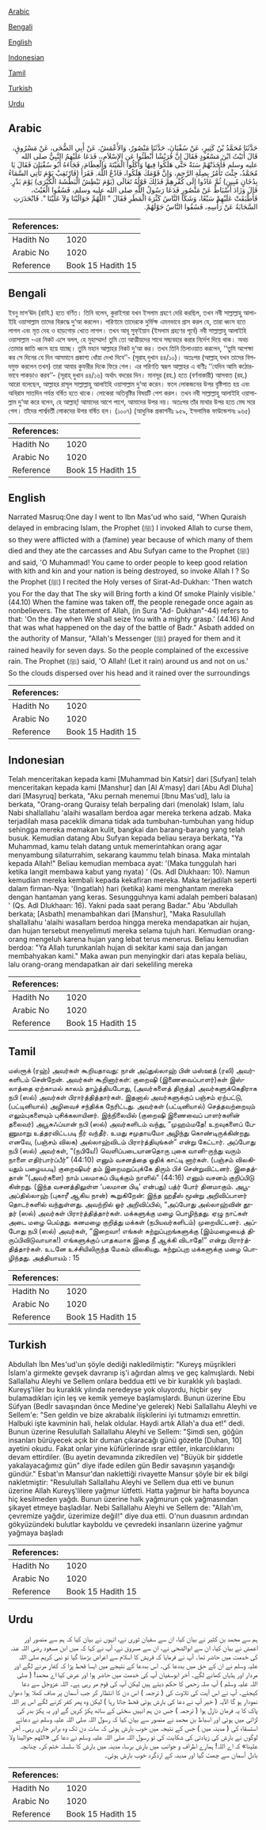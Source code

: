 [Arabic](#arabic)

[Bengali](#bengali)

[English](#english)

[Indonesian](#indonesian)

[Tamil](#tamil)

[Turkish](#turkish)

[Urdu](#urdu)

## Arabic


<div dir="rtl" lang="ar" style={{fontSize:'larger',backgroundColor:'#f8f9fa',padding:20}}>
حَدَّثَنَا مُحَمَّدُ بْنُ كَثِيرٍ، عَنْ سُفْيَانَ، حَدَّثَنَا مَنْصُورٌ، وَالأَعْمَشُ، عَنْ أَبِي الضُّحَى، عَنْ مَسْرُوقٍ، قَالَ أَتَيْتُ ابْنَ مَسْعُودٍ فَقَالَ إِنَّ قُرَيْشًا أَبْطَئُوا عَنِ الإِسْلاَمِ،، فَدَعَا عَلَيْهِمُ النَّبِيُّ صلى الله عليه وسلم فَأَخَذَتْهُمْ سَنَةٌ حَتَّى هَلَكُوا فِيهَا وَأَكَلُوا الْمَيْتَةَ وَالْعِظَامَ، فَجَاءَهُ أَبُو سُفْيَانَ فَقَالَ يَا مُحَمَّدُ، جِئْتَ تَأْمُرُ بِصِلَةِ الرَّحِمِ، وَإِنَّ قَوْمَكَ هَلَكُوا، فَادْعُ اللَّهَ‏.‏ فَقَرَأَ ‏(‏فَارْتَقِبْ يَوْمَ تَأْتِي السَّمَاءُ بِدُخَانٍ مُبِينٍ‏)‏ ثُمَّ عَادُوا إِلَى كُفْرِهِمْ فَذَلِكَ قَوْلُهُ تَعَالَى ‏(‏يَوْمَ نَبْطِشُ الْبَطْشَةَ الْكُبْرَى‏)‏ يَوْمَ بَدْرٍ‏.‏ قَالَ وَزَادَ أَسْبَاطٌ عَنْ مَنْصُورٍ فَدَعَا رَسُولُ اللَّهِ صلى الله عليه وسلم، فَسُقُوا الْغَيْثَ، فَأَطْبَقَتْ عَلَيْهِمْ سَبْعًا، وَشَكَا النَّاسُ كَثْرَةَ الْمَطَرِ فَقَالَ ‏"‏ اللَّهُمَّ حَوَالَيْنَا وَلاَ عَلَيْنَا ‏"‏‏.‏ فَانْحَدَرَتِ السَّحَابَةُ عَنْ رَأْسِهِ، فَسُقُوا النَّاسُ حَوْلَهُمْ‏.‏
</div>
<div style={{backgroundColor:'#f8f9fa',padding:20, marginBottom: 10}}><table> <thead> <tr> <th>References:</th> <th></th> </tr> </thead> <tbody><tr><td>Hadith No</td><td>1020</td></tr><tr><td>Arabic No</td><td>1020</td></tr><tr><td>Reference</td><td>Book 15 Hadith 15</td></tr></tbody></table></div>

## Bengali


<div dir="ltr" lang="bn" style={{fontSize:'larger',backgroundColor:'#f8f9fa',padding:20}}>
ইবনু মাস‘ঊদ (রাযি.) হতে বর্ণিত। তিনি বলেন, কুরাইশরা যখন ইসলাম গ্রহণে দেরি করছিল, তখন নবী সাল্লাল্লাহু আলাইহি ওয়াসাল্লাম তাদের বিরুদ্ধে দু‘আ করলেন। পরিণামে তাদেরকে দুর্ভিক্ষ এমনভাবে গ্রাস করল যে, তারা ধ্বংস হতে লাগল এবং মৃত দেহ ও হাড়গোড় খেতে লাগল। তখন আবূ সুফ্ইয়ান (ইসলাম গ্রহণের পূর্বে) নবী সাল্লাল্লাহু আলাইহি ওয়াসাল্লাম -এর নিকট এসে বলল, হে মুহাম্মাদ! তুমি তো আত্মীয়দের সাথে সদ্ব্যবহার করার নির্দেশ দিয়ে থাক। অথচ তোমার জাতি ধ্বংস হয়ে যাচ্ছে। তুমি মহান আল্লাহর নিকট দু‘আ কর। তখন তিনি তিলাওয়াত করলেন, ‘‘তুমি অপেক্ষা কর সে দিনের যে দিন আসমানে প্রকাশ্য ধোঁয়া দেখা দিবে’’- (সূরাহ্ দুখান ৪৪/১০)। অতঃপর (আল্লাহ্ যখন তাদের বিপদমুক্ত করলেন তখন) তারা আবার কুফরীর দিকে ফিরে গেল। এর পরিণতি স্বরূপ আল্লাহর এ বাণীঃ ‘‘যেদিন আমি কঠোরভাবে পাকড়াও করব’’- (সূরাহ্ দুখান ৪৪/১৬) অর্থাৎ বদরের দিন। মানসূর (রহ.) হতে (বর্ণনাকারী) আসবাত (রহ.) আরো বলেছেন, আল্লাহর রাসূল সাল্লাল্লাহু আলাইহি ওয়াসাল্লাম দু‘আ করেন। ফলে লোকজনের উপর বৃষ্টিপাত হয় এবং অবিরাম সাতদিন পর্যন্ত বর্ষিত হতে থাকে। লোকেরা অতিবৃষ্টির বিষয়টি পেশ করল। তখন নবী সাল্লাল্লাহু আলাইহি ওয়াসাল্লাম দু‘আ করে বলেন, হে আল্লাহ্! আমাদের আশে পাশে, আমাদের উপর নয়। অতঃপর তাঁর মাথার উপর হতে মেঘ সরে গেল। তাঁদের পার্শ্ববর্তী লোকদের উপর বর্ষিত হল। (১০০৭) (আধুনিক প্রকাশনীঃ ৯৫৯, ইসলামিক ফাউন্ডেশনঃ ৯৬৫)
</div>
<div style={{backgroundColor:'#f8f9fa',padding:20, marginBottom: 10}}><table> <thead> <tr> <th>References:</th> <th></th> </tr> </thead> <tbody><tr><td>Hadith No</td><td>1020</td></tr><tr><td>Arabic No</td><td>1020</td></tr><tr><td>Reference</td><td>Book 15 Hadith 15</td></tr></tbody></table></div>

## English


<div dir="ltr" lang="en" style={{fontSize:'larger',backgroundColor:'#f8f9fa',padding:20}}>
Narrated Masruq:One day I went to Ibn Mas'ud who said, "When Quraish delayed in embracing Islam, the Prophet (ﷺ) I invoked Allah to curse them, so they were afflicted with a (famine) year because of which many of them died and they ate the carcasses and Abu Sufyan came to the Prophet (ﷺ) and said, 'O Muhammad! You came to order people to keep good relation with kith and kin and your nation is being destroyed, so invoke Allah I ? So the Prophet (ﷺ) I recited the Holy verses of Sirat-Ad-Dukhan: 'Then watch you For the day that The sky will Bring forth a kind Of smoke Plainly visible.' (44.10) When the famine was taken off, the people renegade once again as nonbelievers. The statement of Allah, (in Sura "Ad- Dukhan"-44) refers to that: 'On the day when We shall seize You with a mighty grasp.' (44.16) And that was what happened on the day of the battle of Badr." Asbath added on the authority of Mansur, "Allah's Messenger (ﷺ) prayed for them and it rained heavily for seven days. So the people complained of the excessive rain. The Prophet (ﷺ) said, 'O Allah! (Let it rain) around us and not on us.' So the clouds dispersed over his head and it rained over the surroundings
</div>
<div style={{backgroundColor:'#f8f9fa',padding:20, marginBottom: 10}}><table> <thead> <tr> <th>References:</th> <th></th> </tr> </thead> <tbody><tr><td>Hadith No</td><td>1020</td></tr><tr><td>Arabic No</td><td>1020</td></tr><tr><td>Reference</td><td>Book 15 Hadith 15</td></tr></tbody></table></div>

## Indonesian


<div dir="ltr" lang="id" style={{fontSize:'larger',backgroundColor:'#f8f9fa',padding:20}}>
Telah menceritakan kepada kami [Muhammad bin Katsir] dari [Sufyan] telah menceritakan kepada kami [Manshur] dan [Al A'masy] dari [Abu Adl Dluha] dari [Masyruq] berkata, "Aku pernah menemui [Ibnu Mas'ud], lalu ia berkata, "Orang-orang Quraisy telah berpaling dari (menolak) Islam, lalu Nabi shallallahu 'alaihi wasallam berdoa agar mereka terkena adzab. Maka terjadilah masa paceklik dimana tidak ada tumbuhan-tumbuhan yang hidup sehingga mereka memakan kulit, bangkai dan barang-barang yang telah busuk. Kemudian datang Abu Sufyan kepada beliau seraya berkata, "Ya Muhammad, kamu telah datang untuk memerintahkan orang agar menyambung silaturrahim, sekarang kaummu telah binasa. Maka mintalah kepada Allah!" Beliau kemudian membaca ayat: '(Maka tunggulah hari ketika langit membawa kabut yang nyata) ' (Qs. Adl Dlukhaan: 10). Namun kemudian mereka kembali kepada kekafiran mereka. Maka terjadilah seperti dalam firman-Nya: '(Ingatlah) hari (ketika) kami menghantam mereka dengan hantaman yang keras. Sesungguhnya kami adalah pemberi balasan) ' (Qs. Adl Dlukhaan: 16). Yakni pada saat perang Badar." Abu 'Abdullah berkata; [Asbath] menambahkan dari [Manshur], "Maka Rasulullah shallallahu 'alaihi wasallam berdoa hingga mereka mendapatkan air hujan, dan hujan tersebut menyelimuti mereka selama tujuh hari. Kemudian orang-orang mengeluh karena hujan yang lebat terus menerus. Beliau kemudian berdoa: "Ya Allah turunkanlah hujan di sekitar kami saja dan jangan membahyakan kami." Maka awan pun menyingkir dari atas kepala beliau, lalu orang-orang mendapatkan air dari sekeliling mereka
</div>
<div style={{backgroundColor:'#f8f9fa',padding:20, marginBottom: 10}}><table> <thead> <tr> <th>References:</th> <th></th> </tr> </thead> <tbody><tr><td>Hadith No</td><td>1020</td></tr><tr><td>Arabic No</td><td>1020</td></tr><tr><td>Reference</td><td>Book 15 Hadith 15</td></tr></tbody></table></div>

## Tamil


<div dir="ltr" lang="ta" style={{fontSize:'larger',backgroundColor:'#f8f9fa',padding:20}}>
மஸ்ரூக் (ரஹ்) அவர்கள் கூறியதாவது: நான் அப்துல்லாஹ் பின் மஸ்ஊத் (ரலி) அவர்களிடம் சென்றேன். அவர்கள் கூறினார்கள்: குறைஷி (இணைவைப்பாளர்)கள் இஸ்லாத்தை ஏற்காமல் காலம் தாழ்த்தியபோது, (அவர்களைத் திருத்த) அவர்களுக்கெதிராக நபி (ஸல்) அவர்கள் பிரார்த்தித்தார்கள். இதனால் அவர்களுக்குப் பஞ்சம் ஏற்பட்டு, (பட்டினியால்) அழிவைச் சந்திக்க நேரிட்டது. அவர்கள் (பட்டினியால்) செத்தவற்றையும் எலும்புகளையும் புசிக்கலாயினர். இந்நிலையில் (குறைஷி இணைவைப் பாளர்களின் தலைவர்) அபூசுஃப்யான் நபி (ஸல்) அவர்களிடம் வந்து, “முஹம்மதே! உறவுகளைப் பேணுமாறு உத்தரவிட்டபடி நீர் வந்தீர். உமது சமுதாயமோ அழிந்து கொண்டிருக்கின்றது. எனவே, (பஞ்சம் விலக) அல்லாஹ்விடம் பிரார்த்தியுங்கள்” என்று கேட்டார். அப்போது நபி (ஸல்) அவர்கள், “(நபியே!) வெளிப்படையானதொரு புகை வானி-ருந்து வரும் நாளை எதிர்பார்ப்பீர்” (44:10) எனும் வசனத்தை ஓதிக் காட்டி னார்கள். (பஞ்சம் விலகியதும் பழையபடி) குறைஷியர் தம் இறைமறுப்புக்கே திரும் பிச் சென்றுவிட்டனர். இதைத்தான் “(அவர்களை) நாம் பலமாகப் பிடிக்கும் நாளில்” (44:16) எனும் வசனம் குறிப்பிடு கின்றது. (இந்த வசனத்திலுள்ள ‘பலமான பிடி’ என்பது) பத்ர் போர் தினமாகும். அபூஅப்தில்லாஹ் (புகாரீ ஆகிய நான்) கூறுகிறேன்: இந்த ஹதீஸ் மூன்று அறிவிப்பாளர் தொடர்களில் வந்துள்ளது. அவற்றில் ஓர் அறிவிப்பில், “அப்போது அல்லாஹ்வின் தூதர் (ஸல்) அவர்கள் பிரார்த்தித்தார்கள். மக்களுக்கு மழை பொழிந்தது. ஏழு நாட்கள் அடை மழை பெய்தது. கனமழை குறித்து மக்கள் (நபியவர்களிடம்) முறையிட்டனர். அப்போது நபி (ஸல்) அவர்கள், “இறைவா! எங்கள் சுற்றுப்புறங்களுக்கு (இம்மழையைத் திருப்பிவிடுவாயாக!) எங்களுக்குப் பாதகமாக இதை நீ ஆக்கி விடாதே!” என்று பிரார்த்தித்தார்கள். உடனே உச்சியிலிருந்த மேகம் விலகியது. சுற்றுப்புற மக்களுக்கு மழை பொழிந்தது. அத்தியாயம் : 15
</div>
<div style={{backgroundColor:'#f8f9fa',padding:20, marginBottom: 10}}><table> <thead> <tr> <th>References:</th> <th></th> </tr> </thead> <tbody><tr><td>Hadith No</td><td>1020</td></tr><tr><td>Arabic No</td><td>1020</td></tr><tr><td>Reference</td><td>Book 15 Hadith 15</td></tr></tbody></table></div>

## Turkish


<div dir="ltr" lang="tr" style={{fontSize:'larger',backgroundColor:'#f8f9fa',padding:20}}>
Abdullah İbn Mes'ud'un şöyle dediği nakledilmiştir: "Kureyş müşrikleri İslam'a girmekte gevşek davranıp iş'i ağırdan almış ve geç kalmışlardı. Nebi Sallallahu Aleyhi ve Sellem onlara beddua etti ve bir kuraklık yılı başladı. Kureyş'liler bu kuraklık yılında neredeyse yok oluyordu, hiçbir şey bulamadıkları için leş ve kemik yemeye başlamışlardı. Bunun üzerine Ebu Süfyan (Bedİr savaşından önce Medine'ye gelerek) Nebi Sallallahu Aleyhi ve Sellem'e: "Sen geldin ve bize akrabalık ilişkilerini iyi tutmamızı emrettin. Halbuki işte kavminin hali, helak oldular. Haydi artık Allah'a dua et!" dedi. Bunun üzerine Resulullah Sallallahu Aleyhi ve Sellem: "Şimdi sen, göğün insanları bürüyecek açık bir duman çıkaracağı günü gözetle [Duhan, 10] ayetini okudu. Fakat onlar yine küfürlerinde ısrar ettiler, inkarcılıklarını devam ettirdiler. (Bu ayetin devamında zikredilen ve) "Büyük bir şiddetle yakalayacağımız gün" diye ifade edilen gün Bedir savaşının yaşandığı gündür." Esbat'ın Mansur'dan naklettiği rivayette Mansur şöyle bir ek bilgi nakletmiştir: "Resulullah Sallallahu Aleyhi ve Sellem dua etti ve bunun üzerine Allah Kureyş'lilere yağmur lütfetti. Hatta yağmur bir hafta boyunca hiç kesilmeden yağdı. Bunun üzerine halk yağmurun çok yağmasından şikayet etmeye başladılar. Nebi Sallallahu Aleyhi ve Sellem de: "Allah'ım, çevremize yağdır, üzerimize değil!" diye dua etti. O'nun duasının ardından gökyüzündeki bulutlar kayboldu ve çevredeki insanların üzerine yağmur yağmaya başladı
</div>
<div style={{backgroundColor:'#f8f9fa',padding:20, marginBottom: 10}}><table> <thead> <tr> <th>References:</th> <th></th> </tr> </thead> <tbody><tr><td>Hadith No</td><td>1020</td></tr><tr><td>Arabic No</td><td>1020</td></tr><tr><td>Reference</td><td>Book 15 Hadith 15</td></tr></tbody></table></div>

## Urdu


<div dir="rtl" lang="ur" style={{fontSize:'larger',backgroundColor:'#f8f9fa',padding:20}}>
ہم سے محمد بن کثیر نے بیان کیا، ان سے سفیان ثوری نے، انہوں نے بیان کیا کہ ہم سے منصور اور اعمش نے بیان کیا، ان سے ابوالضحی نے، ان سے مسروق نے، آپ نے کہا کہ میں ابن مسعود رضی اللہ عنہ کی خدمت میں حاضر تھا۔ آپ نے فرمایا کہ قریش کا اسلام سے اعراض بڑھتا گیا تو نبی کریم صلی اللہ علیہ وسلم نے ان کے حق میں بددعا کی۔ اس بددعا کے نتیجے میں ایسا قحط پڑا کہ کفار مرنے لگے اور مردار اور ہڈیاں کھانے لگے۔ آخر ابوسفیان آپ کی خدمت میں حاضر ہوا اور عرض کیا اے محمد! ( صلی اللہ علیہ وسلم ) آپ صلہ رحمی کا حکم دیتے ہیں لیکن آپ کی قوم مر رہی ہے۔ اللہ عزوجل سے دعا کیجئے۔ آپ نے اس آیت کی تلاوت کی ( ترجمہ ) اس دن کا انتظار کر جب آسمان پر صاف کھلا ہوا دھواں نمودار ہو گا الآیہ ( خیر آپ نے دعا کی بارش ہوئی قحط جاتا رہا ) لیکن وہ پھر کفر کرنے لگے اس پر اللہ پاک کا یہ فرمان نازل ہوا ( ترجمہ ) جس دن ہم انہیں سختی کے ساتھ پکڑ کریں گے اور یہ پکڑ بدر کی لڑائی میں ہوئی اور اسباط بن محمد نے منصور سے بیان کیا کہ رسول اللہ صلی اللہ علیہ وسلم نے دعائے استسقاء کی ( مدینہ میں ) جس کے نتیجہ میں خوب بارش ہوئی کہ سات دن تک وہ برابر جاری رہی۔ آخر لوگوں نے بارش کی زیادتی کی شکایت کی تو رسول اللہ صلی اللہ علیہ وسلم نے دعا کی «اللهم حوالينا ولا علينا» کہ اے اللہ! ہمارے اطراف و جوانب میں بارش برسا، مدینہ میں بارش کا سلسلہ ختم کر۔ چنانچہ بادل آسمان سے چھٹ گیا اور مدینہ کے اردگرد خوب بارش ہوئی۔
</div>
<div style={{backgroundColor:'#f8f9fa',padding:20, marginBottom: 10}}><table> <thead> <tr> <th>References:</th> <th></th> </tr> </thead> <tbody><tr><td>Hadith No</td><td>1020</td></tr><tr><td>Arabic No</td><td>1020</td></tr><tr><td>Reference</td><td>Book 15 Hadith 15</td></tr></tbody></table></div>